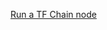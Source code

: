 
[Run a TF Chain node](https://raw.githubusercontent.com/threefoldfoundation/info_grid/master/docs/howto/create_node.md ':include :type=markdown')
